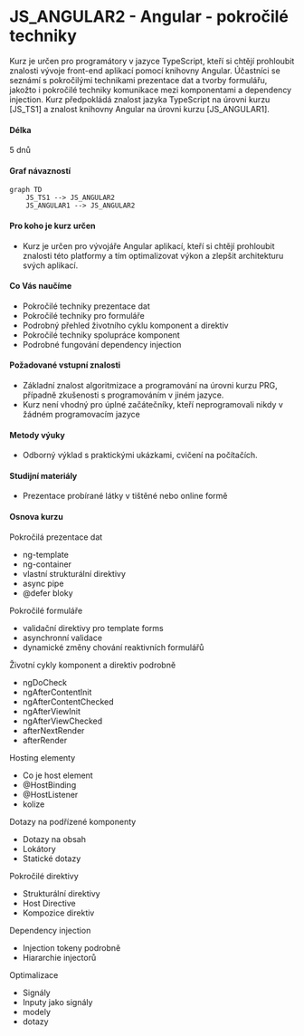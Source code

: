 # JS_ANGULAR2 - Angular - pokročilé techniky

Kurz je určen pro programátory v jazyce TypeScript, kteří si chtějí prohloubit znalosti vývoje front-end aplikací pomocí knihovny Angular. Účastníci se seznámí s pokročilými technikami prezentace dat a tvorby formulářu, jakožto i pokročilé techniky komunikace mezi komponentami a dependency injection. Kurz předpokládá znalost jazyka TypeScript na úrovni kurzu [JS_TS1] a znalost knihovny Angular na úrovni kurzu [JS_ANGULAR1].

#### Délka

5 dnů

#### Graf návazností

```mermaid
graph TD
    JS_TS1 --> JS_ANGULAR2
    JS_ANGULAR1 --> JS_ANGULAR2
```

#### Pro koho je kurz určen

- Kurz je určen pro vývojáře Angular aplikací, kteří si chtějí prohloubit znalosti této platformy a tím optimalizovat výkon a zlepšit architekturu svých aplikací.

#### Co Vás naučíme

- Pokročilé techniky prezentace dat
- Pokročilé techniky pro formuláře
- Podrobný přehled životního cyklu komponent a direktiv
- Pokročilé techniky spolupráce komponent
- Podrobné fungování dependency injection

#### Požadované vstupní znalosti

- Základní znalost algoritmizace a programování na úrovni kurzu PRG, případně zkušenosti s programováním v jiném jazyce.
- Kurz není vhodný pro úplné začátečníky, kteří neprogramovali nikdy v žádném programovacím jazyce

#### Metody výuky

- Odborný výklad s praktickými ukázkami, cvičení na počítačích.

#### Studijní materiály

- Prezentace probírané látky v tištěné nebo online formě

#### Osnova kurzu

Pokročilá prezentace dat

- ng-template
- ng-container
- vlastní strukturální direktivy
- async pipe
- @defer bloky

Pokročilé formuláře

- validační direktivy pro template forms
- asynchronní validace
- dynamické změny chování reaktivních formulářů

Životní cykly komponent a direktiv podrobně

- ngDoCheck
- ngAfterContentInit
- ngAfterContentChecked
- ngAfterViewInit
- ngAfterViewChecked
- afterNextRender
- afterRender

Hosting elementy

- Co je host element
- @HostBinding
- @HostListener
- kolize

Dotazy na podřízené komponenty

- Dotazy na obsah
- Lokátory
- Statické dotazy

Pokročilé direktivy

- Strukturální direktivy
- Host Directive
- Kompozice direktiv

Dependency injection

- Injection tokeny podrobně
- Hiararchie injectorů

Optimalizace

- Signály
- Inputy jako signály
- modely
- dotazy

